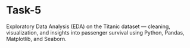 # Task-5
Exploratory Data Analysis (EDA) on the Titanic dataset — cleaning, visualization, and insights into passenger survival using Python, Pandas, Matplotlib, and Seaborn.
